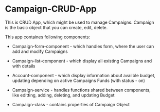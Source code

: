 # Campaign-CRUD-App
This is CRUD App, which might be used to manage Campaigns.
Campaign is the basic object that you can create, edit, delete.

This app containes following components:
* Campaign-form-component - which handles form, where the user can add and modify Campaigns
* Campaign-list-component - which display all existing Campaigns and with details
* Account-component - which display information about availble budget, updating depending on active Campaigns Funds (with status - on)

* Campaign-service - handles functions shared between components, like editting, adding, deleting, and updating Budget
* Campaign-class - contains properties of Campaign Object